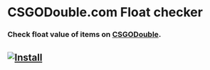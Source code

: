 # CSGODouble.com Float checker
### Check float value of items on [CSGODouble](http://www.csgodouble.com/).

## [![Install](https://i.imgur.com/hKHfyWz.png)](https://github.com/Aareksio/csgodouble-floatchecker/raw/master/csgodouble.com-floatchecker.user.js)